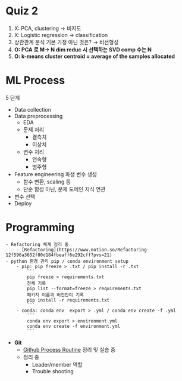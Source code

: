 # Quiz 2
1. X: PCA, clustering → 비지도
2. X: Logistic regression → classification
3. 상관관계 분석 기본 가정 아닌 것은? → 비선형성
4. **O: PCA 로 M→ N dim reduc 시 선택하는 SVD comp 수는 N**
5. **O: k-means cluster centroid = average of the samples allocated**
# ML Process
5 단계
- Data collection
- Data preprocessing
  - EDA
  - 문제 처리
    - 결측치
    - 이상치
  - 변수 처리
    - 연속형
    - 범주형
- Feature engineering 파생 변수 생성
  - 함수 변환, scaling 등
  - 단순 합성 아닌, 문제 도메인 지식 연관
- 변수 선택
- Deploy
# Programming
    - Refactoring 체계 정리 중
        - [Refactoring](https://www.notion.so/Refactoring-12f596a3652f80d184fbeaff6e292cff?pvs=21)
    - python 환경 관리 pip / conda environment setup
        - pip: pip freeze > .txt / pip install -r .txt
            ```
            pip freeze > requirements.txt
            전체 기록
            pip list --format=freeze > requirements.txt
            패키지 이름과 버전만이 기록
            pip install -r requirements.txt
            ```
        - conda: conda env  export > .yml / conda env create -f .yml
            ```
            conda env export > environment.yml
            conda env create -f environment.yml
            ```
- **Git**
    - [Github Process Routine](https://www.notion.so/Github-Process-Routine-12f596a3652f80cd9b09dcecc39721d7?pvs=21) 정리 및 실습 중
    - 정리 중
        - Leader/member 역할
        - Trouble shooting